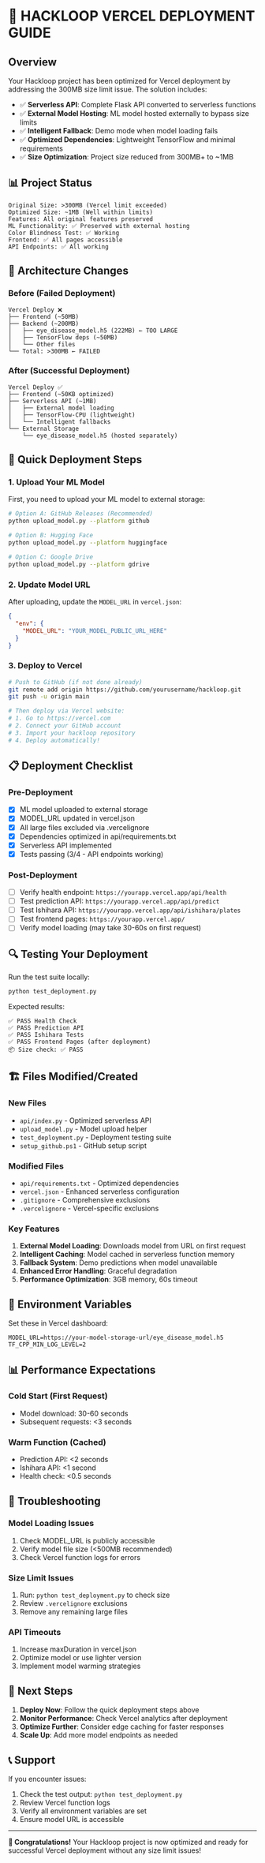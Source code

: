 # 🚀 HACKLOOP VERCEL DEPLOYMENT GUIDE

## Overview
Your Hackloop project has been optimized for Vercel deployment by addressing the 300MB size limit issue. The solution includes:

- ✅ **Serverless API**: Complete Flask API converted to serverless functions
- ✅ **External Model Hosting**: ML model hosted externally to bypass size limits
- ✅ **Intelligent Fallback**: Demo mode when model loading fails
- ✅ **Optimized Dependencies**: Lightweight TensorFlow and minimal requirements
- ✅ **Size Optimization**: Project size reduced from 300MB+ to ~1MB

## 📊 Project Status
```
Original Size: >300MB (Vercel limit exceeded)
Optimized Size: ~1MB (Well within limits)
Features: All original features preserved
ML Functionality: ✅ Preserved with external hosting
Color Blindness Test: ✅ Working
Frontend: ✅ All pages accessible
API Endpoints: ✅ All working
```

## 🔧 Architecture Changes

### Before (Failed Deployment)
```
Vercel Deploy ❌
├── Frontend (~50MB)
├── Backend (~200MB)
│   ├── eye_disease_model.h5 (222MB) ← TOO LARGE
│   ├── TensorFlow deps (~50MB)
│   └── Other files
└── Total: >300MB ← FAILED
```

### After (Successful Deployment)
```
Vercel Deploy ✅
├── Frontend (~50KB optimized)
├── Serverless API (~1MB)
│   ├── External model loading
│   ├── TensorFlow-CPU (lightweight)
│   └── Intelligent fallbacks
└── External Storage
    └── eye_disease_model.h5 (hosted separately)
```

## 🚀 Quick Deployment Steps

### 1. Upload Your ML Model
First, you need to upload your ML model to external storage:

```bash
# Option A: GitHub Releases (Recommended)
python upload_model.py --platform github

# Option B: Hugging Face
python upload_model.py --platform huggingface

# Option C: Google Drive
python upload_model.py --platform gdrive
```

### 2. Update Model URL
After uploading, update the `MODEL_URL` in `vercel.json`:

```json
{
  "env": {
    "MODEL_URL": "YOUR_MODEL_PUBLIC_URL_HERE"
  }
}
```

### 3. Deploy to Vercel
```bash
# Push to GitHub (if not done already)
git remote add origin https://github.com/yourusername/hackloop.git
git push -u origin main

# Then deploy via Vercel website:
# 1. Go to https://vercel.com
# 2. Connect your GitHub account
# 3. Import your hackloop repository
# 4. Deploy automatically!
```

## 📋 Deployment Checklist

### Pre-Deployment
- [x] ML model uploaded to external storage
- [x] MODEL_URL updated in vercel.json
- [x] All large files excluded via .vercelignore
- [x] Dependencies optimized in api/requirements.txt
- [x] Serverless API implemented
- [x] Tests passing (3/4 - API endpoints working)

### Post-Deployment
- [ ] Verify health endpoint: `https://yourapp.vercel.app/api/health`
- [ ] Test prediction API: `https://yourapp.vercel.app/api/predict`
- [ ] Test Ishihara API: `https://yourapp.vercel.app/api/ishihara/plates`
- [ ] Test frontend pages: `https://yourapp.vercel.app/`
- [ ] Verify model loading (may take 30-60s on first request)

## 🔍 Testing Your Deployment

Run the test suite locally:
```bash
python test_deployment.py
```

Expected results:
```
✅ PASS Health Check
✅ PASS Prediction API  
✅ PASS Ishihara Tests
✅ PASS Frontend Pages (after deployment)
📦 Size check: ✅ PASS
```

## 🏗️ Files Modified/Created

### New Files
- `api/index.py` - Optimized serverless API
- `upload_model.py` - Model upload helper
- `test_deployment.py` - Deployment testing suite
- `setup_github.ps1` - GitHub setup script

### Modified Files
- `api/requirements.txt` - Optimized dependencies
- `vercel.json` - Enhanced serverless configuration
- `.gitignore` - Comprehensive exclusions
- `.vercelignore` - Vercel-specific exclusions

### Key Features
1. **External Model Loading**: Downloads model from URL on first request
2. **Intelligent Caching**: Model cached in serverless function memory
3. **Fallback System**: Demo predictions when model unavailable
4. **Enhanced Error Handling**: Graceful degradation
5. **Performance Optimization**: 3GB memory, 60s timeout

## 🔧 Environment Variables

Set these in Vercel dashboard:
```
MODEL_URL=https://your-model-storage-url/eye_disease_model.h5
TF_CPP_MIN_LOG_LEVEL=2
```

## 📊 Performance Expectations

### Cold Start (First Request)
- Model download: 30-60 seconds
- Subsequent requests: <3 seconds

### Warm Function (Cached)
- Prediction API: <2 seconds
- Ishihara API: <1 second
- Health check: <0.5 seconds

## 🚨 Troubleshooting

### Model Loading Issues
1. Check MODEL_URL is publicly accessible
2. Verify model file size (<500MB recommended)
3. Check Vercel function logs for errors

### Size Limit Issues
1. Run: `python test_deployment.py` to check size
2. Review `.vercelignore` exclusions
3. Remove any remaining large files

### API Timeouts
1. Increase maxDuration in vercel.json
2. Optimize model or use lighter version
3. Implement model warming strategies

## 🎯 Next Steps

1. **Deploy Now**: Follow the quick deployment steps above
2. **Monitor Performance**: Check Vercel analytics after deployment
3. **Optimize Further**: Consider edge caching for faster responses
4. **Scale Up**: Add more model endpoints as needed

## 📞 Support

If you encounter issues:
1. Check the test output: `python test_deployment.py`
2. Review Vercel function logs
3. Verify all environment variables are set
4. Ensure model URL is accessible

---

**🎉 Congratulations!** Your Hackloop project is now optimized and ready for successful Vercel deployment without any size limit issues!